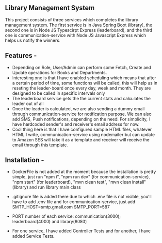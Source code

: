 
## Library Management System

This project consists of three services which completes the library management system. The first service is in Java Spring Boot (library), the second one is in Node JS Typescirpt Express (leaderboard), and the third one is communication-service with Node JS Javascript Express which helps us notify the winners.

Features -
- 
- Depending on Role, User/Admin can perform some Fetch, Create and Update operations for Books and Departments.
- Interesting one is that I have enabled scheduling which means that after a certain period of time, some functions will be called, this will help us in reseting the leader-board once every day, week and month. They are designed to be called in specific intervals only
- The leaderboard service gets the the current stats and calculates the leader out of all
- Once the leader is calculated, we are also sending a dummy email through communication-service for notification purpose. We can also add SMS, Push notifications, depending on the need. For simplicity, I have hardcoded sender's and receiver's email address for now. 
- Cool thing here is that I have configured sample HTML files, whatever HTML I write, communication-service using nodemailer but can update to Amazon SES will take it as a template and receiver will receive the email through this template.

Installation -
- 
- DockerFile is not added at the moment because the installation is pretty simple, just run "npm i", "npm run dev" (for communication-service), "npm start" (for leaderboard), "mvn clean test", "mvn clean install" (library) and run library main class
- .gitignore file is added there due to which .env file is not visible, you'll have to add .env file and for communication-service, just add SMTP_HOST=smtp.gmail.com
SMTP_PORT=587

- PORT number of each service: communication(3000); leaderboard(4000) and library(8080)

- For one service, I have added Controller Tests and for another, I have added Service Tests.
